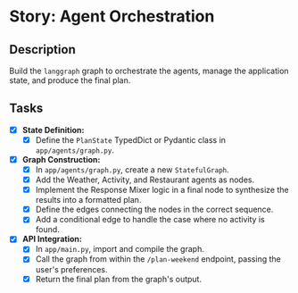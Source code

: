 # Story: Agent Orchestration

## Description

Build the `langgraph` graph to orchestrate the agents, manage the application state, and produce the final plan.

## Tasks

- [x] **State Definition:**
    - [x] Define the `PlanState` TypedDict or Pydantic class in `app/agents/graph.py`.

- [x] **Graph Construction:**
    - [x] In `app/agents/graph.py`, create a new `StatefulGraph`.
    - [x] Add the Weather, Activity, and Restaurant agents as nodes.
    - [x] Implement the Response Mixer logic in a final node to synthesize the results into a formatted plan.
    - [x] Define the edges connecting the nodes in the correct sequence.
    - [x] Add a conditional edge to handle the case where no activity is found.

- [x] **API Integration:**
    - [x] In `app/main.py`, import and compile the graph.
    - [x] Call the graph from within the `/plan-weekend` endpoint, passing the user's preferences.
    - [x] Return the final plan from the graph's output.